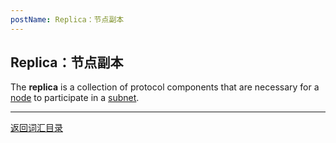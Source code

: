 ```yaml
---
postName: Replica：节点副本
---
```

## Replica：节点副本

The **replica** is a collection of protocol components that are necessary for a [node](../N/node) to participate in a [subnet](../S/subnet).

---
[返回词汇目录](../glossary)